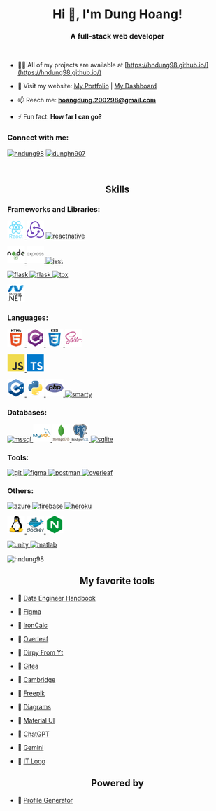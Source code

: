 <h1 align="center">Hi 👋, I'm Dung Hoang!</h1>
<h3 align="center">A full-stack web developer</h3>

<br>

- 👨‍💻 All of my projects are available at [https://hndung98.github.io/](https://hndung98.github.io/)

- 👯 Visit my website: <a href="https://nekko-dh98.vercel.app/" target="_blank">My Portfolio</a> | <a href="https://zoe-dh98.vercel.app/" target="_blank">My Dashboard</a>

- 📫 Reach me: **hoangdung.200298@gmail.com**

- ⚡ Fun fact: **How far I can go?**

<h3 align="left">Connect with me:</h3>
<p align="left">
  <a href="https://fb.com/hndung98" target="blank"><img align="center" src="https://raw.githubusercontent.com/rahuldkjain/github-profile-readme-generator/master/src/images/icons/Social/facebook.svg" alt="hndung98" height="30" width="40" /></a>
  <a href="https://www.youtube.com/c/dunghn907" target="blank"><img align="center" src="https://raw.githubusercontent.com/rahuldkjain/github-profile-readme-generator/master/src/images/icons/Social/youtube.svg" alt="dunghn907" height="30" width="40" /></a>
</p>

<br>

<h2 align="center">Skills</h2>

<h3 align="left">Frameworks and Libraries:</h3>
<p align="left">
  <a href="https://reactjs.org/" target="_blank" rel="noreferrer"> <img src="https://raw.githubusercontent.com/devicons/devicon/master/icons/react/react-original-wordmark.svg" alt="react" width="40" height="40"/> </a>
  <a href="https://redux.js.org" target="_blank" rel="noreferrer"> <img src="https://raw.githubusercontent.com/devicons/devicon/master/icons/redux/redux-original.svg" alt="redux" width="40" height="40"/> </a>
  <a href="https://reactnative.dev/" target="_blank" rel="noreferrer"> <img src="https://reactnative.dev/img/header_logo.svg" alt="reactnative" width="40" height="40"/> </a>
</p>

<p align="left">
  <a href="https://nodejs.org" target="_blank" rel="noreferrer"> <img src="https://raw.githubusercontent.com/devicons/devicon/master/icons/nodejs/nodejs-original-wordmark.svg" alt="nodejs" width="40" height="40"/> </a>
  <a href="https://expressjs.com" target="_blank" rel="noreferrer"> <img src="https://raw.githubusercontent.com/devicons/devicon/master/icons/express/express-original-wordmark.svg" alt="express" width="40" height="40"/> </a>
  <a href="https://jestjs.io" target="_blank" rel="noreferrer"> <img src="https://www.vectorlogo.zone/logos/jestjsio/jestjsio-icon.svg" alt="jest" width="40" height="40"/> </a>
</p>

<p align="left">
  <a href="https://flask.palletsprojects.com/" target="_blank" rel="noreferrer"> <img src="https://www.vectorlogo.zone/logos/palletsprojects_flask/palletsprojects_flask-icon.svg" alt="flask" width="40" height="40"/> </a>
  <a href="https://docs.pytest.org/" target="_blank" rel="noreferrer"> <img src="https://www.vectorlogo.zone/logos/pytest/pytest-icon.svg" alt="flask" width="40" height="40"/> </a>
  <a href="https://tox.wiki/" target="_blank" rel="noreferrer"> <img src="https://tox.wiki/en/4.24.1/_static/tox.svg" alt="tox" width="40" height="40"/> </a>
</p>

<p align="left">
  <a href="https://dotnet.microsoft.com/" target="_blank" rel="noreferrer"> <img src="https://raw.githubusercontent.com/devicons/devicon/master/icons/dot-net/dot-net-original-wordmark.svg" alt="dotnet" width="40" height="40"/> </a>
</p>


<h3 align="left">Languages:</h3>
<p align="left">
  <a href="https://www.w3.org/html/" target="_blank" rel="noreferrer"> <img src="https://raw.githubusercontent.com/devicons/devicon/master/icons/html5/html5-original-wordmark.svg" alt="html5" width="40" height="40"/> </a>
  <a href="https://www.w3schools.com/cs/" target="_blank" rel="noreferrer"> <img src="https://raw.githubusercontent.com/devicons/devicon/master/icons/csharp/csharp-original.svg" alt="csharp" width="40" height="40"/> </a>
  <a href="https://www.w3schools.com/css/" target="_blank" rel="noreferrer"> <img src="https://raw.githubusercontent.com/devicons/devicon/master/icons/css3/css3-original-wordmark.svg" alt="css3" width="40" height="40"/> </a>
  <a href="https://sass-lang.com" target="_blank" rel="noreferrer"> <img src="https://raw.githubusercontent.com/devicons/devicon/master/icons/sass/sass-original.svg" alt="sass" width="40" height="40"/> </a>
</p>

<p align="left">
  <a href="https://developer.mozilla.org/en-US/docs/Web/JavaScript" target="_blank" rel="noreferrer"> <img src="https://raw.githubusercontent.com/devicons/devicon/master/icons/javascript/javascript-original.svg" alt="javascript" width="40" height="40"/> </a>
  <a href="https://www.typescriptlang.org/" target="_blank" rel="noreferrer"> <img src="https://raw.githubusercontent.com/devicons/devicon/master/icons/typescript/typescript-original.svg" alt="typescript" width="40" height="40"/> </a>
</p>

<p align="left">
  <a href="https://www.w3schools.com/cpp/" target="_blank" rel="noreferrer"> <img src="https://raw.githubusercontent.com/devicons/devicon/master/icons/cplusplus/cplusplus-original.svg" alt="cplusplus" width="40" height="40"/> </a>
  <a href="https://www.python.org" target="_blank" rel="noreferrer"> <img src="https://raw.githubusercontent.com/devicons/devicon/master/icons/python/python-original.svg" alt="python" width="40" height="40"/> </a>
  <a href="https://www.php.net" target="_blank" rel="noreferrer"> <img src="https://raw.githubusercontent.com/devicons/devicon/master/icons/php/php-original.svg" alt="php" width="40" height="40"/> </a>
  <a href="https://www.smarty.net/" target="_blank" rel="noreferrer"> <img src="https://www.smarty.net/images/icons/smarty_icon.gif" alt="smarty" width="40" height="40"/> </a>
</p>


<h3 align="left">Databases:</h3>
<p align="left">
  <a href="https://www.microsoft.com/en-us/sql-server" target="_blank" rel="noreferrer"> <img src="https://www.svgrepo.com/show/303229/microsoft-sql-server-logo.svg" alt="mssql" width="40" height="40"/> </a>
  <a href="https://www.mysql.com/" target="_blank" rel="noreferrer"> <img src="https://raw.githubusercontent.com/devicons/devicon/master/icons/mysql/mysql-original-wordmark.svg" alt="mysql" width="40" height="40"/> </a>
  <a href="https://www.mongodb.com/" target="_blank" rel="noreferrer"> <img src="https://raw.githubusercontent.com/devicons/devicon/master/icons/mongodb/mongodb-original-wordmark.svg" alt="mongodb" width="40" height="40"/> </a>
  <a href="https://www.postgresql.org" target="_blank" rel="noreferrer"> <img src="https://raw.githubusercontent.com/devicons/devicon/master/icons/postgresql/postgresql-original-wordmark.svg" alt="postgresql" width="40" height="40"/> </a>
  <a href="https://www.sqlite.org/" target="_blank" rel="noreferrer"> <img src="https://www.vectorlogo.zone/logos/sqlite/sqlite-icon.svg" alt="sqlite" width="40" height="40"/> </a>
</p>


<h3 align="left">Tools:</h3>
<p align="left">
  <a href="https://git-scm.com/" target="_blank" rel="noreferrer"> <img src="https://www.vectorlogo.zone/logos/git-scm/git-scm-icon.svg" alt="git" width="40" height="40"/> </a>
  <a href="https://www.figma.com/" target="_blank" rel="noreferrer"> <img src="https://www.vectorlogo.zone/logos/figma/figma-icon.svg" alt="figma" width="40" height="40"/> </a>
  <a href="https://postman.com" target="_blank" rel="noreferrer"> <img src="https://www.vectorlogo.zone/logos/getpostman/getpostman-icon.svg" alt="postman" width="40" height="40"/> </a>
  <a href="https://www.overleaf.com/" target="_blank" rel="noreferrer"> <img src="https://images.ctfassets.net/nrgyaltdicpt/451Wbu94Q1X3M5QIk74QLL/08e42061e965fb152a329ded74cdc3ce/overleaf-o-logo-primary.svg" alt="overleaf" width="40" height="40"/> </a>
</p>


<h3 align="left">Others:</h3>
<p align="left">
  <a href="https://azure.microsoft.com/en-in/" target="_blank" rel="noreferrer"> <img src="https://www.vectorlogo.zone/logos/microsoft_azure/microsoft_azure-icon.svg" alt="azure" width="40" height="40"/> </a>
  <a href="https://firebase.google.com/" target="_blank" rel="noreferrer"> <img src="https://www.vectorlogo.zone/logos/firebase/firebase-icon.svg" alt="firebase" width="40" height="40"/> </a>
  <a href="https://heroku.com" target="_blank" rel="noreferrer"> <img src="https://www.vectorlogo.zone/logos/heroku/heroku-icon.svg" alt="heroku" width="40" height="40"/> </a>
</p>

<p align="left">
  <a href="https://www.linux.org/" target="_blank" rel="noreferrer"> <img src="https://raw.githubusercontent.com/devicons/devicon/master/icons/linux/linux-original.svg" alt="linux" width="40" height="40"/> </a>
  <a href="https://www.docker.com/" target="_blank" rel="noreferrer"> <img src="https://raw.githubusercontent.com/devicons/devicon/master/icons/docker/docker-original-wordmark.svg" alt="docker" width="40" height="40"/> </a>
  <a href="https://www.nginx.com" target="_blank" rel="noreferrer"> <img src="https://raw.githubusercontent.com/devicons/devicon/master/icons/nginx/nginx-original.svg" alt="nginx" width="40" height="40"/> </a>
</p>

<p align="left">
  <a href="https://unity.com/" target="_blank" rel="noreferrer"> <img src="https://www.vectorlogo.zone/logos/unity3d/unity3d-icon.svg" alt="unity" width="40" height="40"/> </a>
  <a href="https://www.mathworks.com/" target="_blank" rel="noreferrer"> <img src="https://upload.wikimedia.org/wikipedia/commons/2/21/Matlab_Logo.png" alt="matlab" width="40" height="40"/> </a>
</p>

<p><img align="center" src="https://github-readme-stats.vercel.app/api/top-langs?username=hndung98&show_icons=true&locale=en&layout=compact" alt="hndung98" /></p>

<h2 align="center">My favorite tools</h2>

- 🌱 <a href="https://www.kifinity.com/oss/dataexpert-io/data-engineer-handbook" target="_blank">Data Engineer Handbook</a>

- 🌱 <a href="https://www.figma.com/" target="_blank">Figma</a>

- 🌱 <a href="https://www.ironcalc.com/" target="_blank">IronCalc</a>

- 🌱 <a href="https://www.overleaf.com/project" target="_blank">Overleaf</a>

- 🌱 <a href="https://dirpy.com/from/youtube" target="_blank">Dirpy From Yt</a>

- 🌱 <a href="https://about.gitea.com/" target="_blank">Gitea</a>

- 🌱 <a href="https://dictionary.cambridge.org/vi/" target="_blank">Cambridge</a>

- 🌱 <a href="https://www.freepik.com/" target="_blank">Freepik</a>

- 🌱 <a href="https://app.diagrams.net/" target="_blank">Diagrams</a>

- 🌱 <a href="https://mui.com/material-ui/all-components/" target="_blank">Material UI</a>

- 🌱 <a href="https://chatgpt.com/" target="_blank">ChatGPT</a>

- 🌱 <a href="https://gemini.google.com/app?hl=vi" target="_blank">Gemini</a>

- 🌱 <a href="https://www.vectorlogo.zone/logos/" target="_blank">IT Logo</a>


<h2 align="center">Powered by</h2>

- 🤝 <a href="https://rahuldkjain.github.io/gh-profile-readme-generator/" target="_blank">Profile Generator</a>

